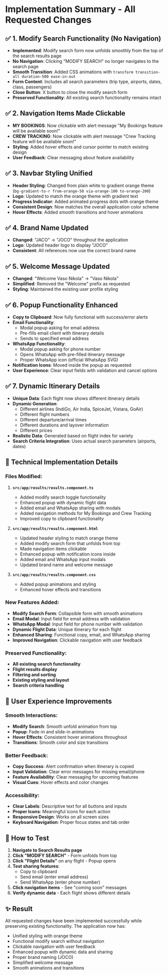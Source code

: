# Implementation Summary - All Requested Changes

## ✅ **1. Modify Search Functionality (No Navigation)**
- **Implemented**: Modify search form now unfolds smoothly from the top of the search results page
- **No Navigation**: Clicking "MODIFY SEARCH" no longer navigates to the search page
- **Smooth Transition**: Added CSS animations with `transform transition-all duration-500 ease-in-out`
- **Form Content**: Includes all search parameters (trip type, airports, dates, class, passengers)
- **Close Button**: X button to close the modify search form
- **Preserved Functionality**: All existing search functionality remains intact

## ✅ **2. Navigation Items Made Clickable**
- **MY BOOKINGS**: Now clickable with alert message "My Bookings feature will be available soon!"
- **CREW TRACKING**: Now clickable with alert message "Crew Tracking feature will be available soon!"
- **Styling**: Added hover effects and cursor pointer to match existing design
- **User Feedback**: Clear messaging about feature availability

## ✅ **3. Navbar Styling Unified**
- **Header Styling**: Changed from plain white to gradient orange theme (`bg-gradient-to-r from-orange-50 via-orange-100 to-orange-200`)
- **Logo**: Updated to match the orange theme with gradient text
- **Progress Indicator**: Added animated progress dots with orange theme
- **Consistent Design**: Now matches the overall application color scheme
- **Hover Effects**: Added smooth transitions and hover animations

## ✅ **4. Brand Name Updated**
- **Changed**: "JACO" → "JOCO" throughout the application
- **Logo**: Updated header logo to display "JOCO"
- **Consistent**: All references now use the correct brand name

## ✅ **5. Welcome Message Updated**
- **Changed**: "Welcome Vaso Nikola" → "Vaso Nikola"
- **Simplified**: Removed the "Welcome" prefix as requested
- **Styling**: Maintained the existing user profile styling

## ✅ **6. Popup Functionality Enhanced**
- **Copy to Clipboard**: Now fully functional with success/error alerts
- **Email Functionality**: 
  - Modal popup asking for email address
  - Pre-fills email client with itinerary details
  - Sends to specified email address
- **WhatsApp Functionality**:
  - Modal popup asking for phone number
  - Opens WhatsApp with pre-filled itinerary message
  - Proper WhatsApp icon (official WhatsApp SVG)
- **Notification Icons**: Moved inside the popup as requested
- **User Experience**: Clear input fields with validation and cancel options

## ✅ **7. Dynamic Itinerary Details**
- **Unique Data**: Each flight now shows different itinerary details
- **Dynamic Generation**: 
  - Different airlines (IndiGo, Air India, SpiceJet, Vistara, GoAir)
  - Different flight numbers
  - Different departure/arrival times
  - Different durations and layover information
  - Different prices
- **Realistic Data**: Generated based on flight index for variety
- **Search Criteria Integration**: Uses actual search parameters (airports, dates)

## 🔧 **Technical Implementation Details**

### Files Modified:
1. **`src/app/results/results.component.ts`**
   - Added modify search toggle functionality
   - Enhanced popup with dynamic flight data
   - Added email and WhatsApp sharing with modals
   - Added navigation methods for My Bookings and Crew Tracking
   - Improved copy to clipboard functionality

2. **`src/app/results/results.component.html`**
   - Updated header styling to match orange theme
   - Added modify search form that unfolds from top
   - Made navigation items clickable
   - Enhanced popup with notification icons inside
   - Added email and WhatsApp input modals
   - Updated brand name and welcome message

3. **`src/app/results/results.component.css`**
   - Added popup animations and styling
   - Enhanced hover effects and transitions

### New Features Added:
- **Modify Search Form**: Collapsible form with smooth animations
- **Email Modal**: Input field for email address with validation
- **WhatsApp Modal**: Input field for phone number with validation
- **Dynamic Flight Data**: Unique itinerary for each flight
- **Enhanced Sharing**: Functional copy, email, and WhatsApp sharing
- **Improved Navigation**: Clickable navigation with user feedback

### Preserved Functionality:
- **All existing search functionality**
- **Flight results display**
- **Filtering and sorting**
- **Existing styling and layout**
- **Search criteria handling**

## 🎯 **User Experience Improvements**

### Smooth Interactions:
- **Modify Search**: Smooth unfold animation from top
- **Popup**: Fade-in and slide-in animations
- **Hover Effects**: Consistent hover animations throughout
- **Transitions**: Smooth color and size transitions

### Better Feedback:
- **Copy Success**: Alert confirmation when itinerary is copied
- **Input Validation**: Clear error messages for missing email/phone
- **Feature Availability**: Clear messaging for upcoming features
- **Visual Cues**: Hover effects and color changes

### Accessibility:
- **Clear Labels**: Descriptive text for all buttons and inputs
- **Proper Icons**: Meaningful icons for each action
- **Responsive Design**: Works on all screen sizes
- **Keyboard Navigation**: Proper focus states and tab order

## 🚀 **How to Test**

1. **Navigate to Search Results page**
2. **Click "MODIFY SEARCH"** - Form unfolds from top
3. **Click "Flight Details"** on any flight - Popup opens
4. **Test sharing features**:
   - Copy to clipboard
   - Send email (enter email address)
   - Send WhatsApp (enter phone number)
5. **Click navigation items** - See "coming soon" messages
6. **Verify dynamic data** - Each flight shows different details

## ✨ **Result**
All requested changes have been implemented successfully while preserving existing functionality. The application now has:
- Unified styling with orange theme
- Functional modify search without navigation
- Clickable navigation with user feedback
- Enhanced popup with dynamic data and sharing
- Proper brand naming (JOCO)
- Simplified welcome message
- Smooth animations and transitions
